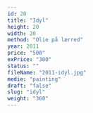 ```yaml
---
id: 20
title: "Idyl"
height: 20
width: 20
method: "Olie på lærred"
year: 2011
price: "500"
exPrice: "300"
status: ""
fileName: "2011-idyl.jpg"
medie: "painting"
draft: "false"
slug: "idyl"
weight: "360"
---
```

